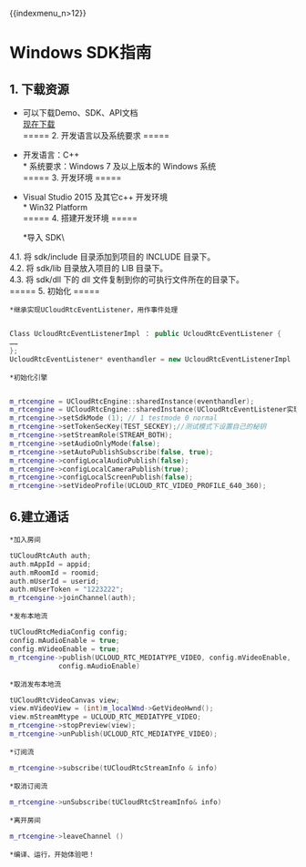 {{indexmenu_n>12}}

# Windows SDK指南

## 1\. 下载资源

  - 可以下载Demo、SDK、API文档  
    [现在下载](https://github.com/ucloud/urtc-win-demo.git)  
    \===== 2. 开发语言以及系统要求 =====
  - 开发语言：C++  
    \* 系统要求：Windows 7 及以上版本的 Windows 系统  
    \===== 3. 开发环境 =====
  - Visual Studio 2015 及其它c++ 开发环境  
    \* Win32 Platform  
    \===== 4. 搭建开发环境 =====



    *导入 SDK\\

4.1. 将 sdk/include 目录添加到项目的 INCLUDE 目录下。  
4.2. 将 sdk/lib 目录放入项目的 LIB 目录下。  
4.3. 将 sdk/dll 下的 dll 文件复制到你的可执行文件所在的目录下。  
\===== 5. 初始化 =====

    *继承实现UCloudRtcEventListener，用作事件处理

``` cpp

Class UcloudRtcEventListenerImpl ： public UcloudRtcEventListener {
……
};
UcloudRtcEventListener* eventhandler = new UcloudRtcEventListenerImpl

```

    *初始化引擎

``` cpp

m_rtcengine = UCloudRtcEngine::sharedInstance(eventhandler);
m_rtcengine = UCloudRtcEngine::sharedInstance(UCloudRtcEventListener实现类);
m_rtcengine->setSdkMode (1); // 1 testmode 0 normal
m_rtcengine->setTokenSecKey(TEST_SECKEY);//测试模式下设置自己的秘钥
m_rtcengine->setStreamRole(STREAM_BOTH);
m_rtcengine->setAudioOnlyMode(false);
m_rtcengine->setAutoPublishSubscribe(false, true);
m_rtcengine->configLocalAudioPublish(false);
m_rtcengine->configLocalCameraPublish(true);
m_rtcengine->configLocalScreenPublish(false);
m_rtcengine->setVideoProfile(UCLOUD_RTC_VIDEO_PROFILE_640_360);

```

## 6.建立通话

    *加入房间

``` cpp
tUCloudRtcAuth auth;
auth.mAppId = appid;
auth.mRoomId = roomid;
auth.mUserId = userid;
auth.mUserToken = "1223222";
m_rtcengine->joinChannel(auth);
```

    *发布本地流

``` cpp
tUCloudRtcMediaConfig config;
config.mAudioEnable = true;
config.mVideoEnable = true;
m_rtcengine->publish(UCLOUD_RTC_MEDIATYPE_VIDEO, config.mVideoEnable,
            config.mAudioEnable)
```

    *取消发布本地流

``` cpp
tUCloudRtcVideoCanvas view;
view.mVideoView = (int)m_localWnd->GetVideoHwnd();
view.mStreamMtype = UCLOUD_RTC_MEDIATYPE_VIDEO;
m_rtcengine->stopPreview(view);
m_rtcengine->unPublish(UCLOUD_RTC_MEDIATYPE_VIDEO);
```

    *订阅流

``` cpp
m_rtcengine->subscribe(tUCloudRtcStreamInfo & info)
```

    *取消订阅流

``` cpp
m_rtcengine->unSubscribe(tUCloudRtcStreamInfo& info)
```

    *离开房间

``` cpp
m_rtcengine->leaveChannel ()
```

    *编译、运行，开始体验吧！
